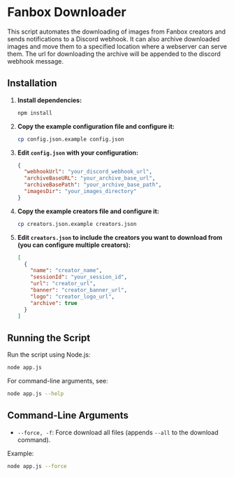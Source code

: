 # Fanbox Downloader

This script automates the downloading of images from Fanbox creators and sends notifications to a Discord webhook. It can also archive downloaded images and move them to a specified location where a webserver can serve them. The url for downloading the archive will be appended to the discord webhook message.

## Installation

1. **Install dependencies:**
   ```bash
   npm install
   ```

2. **Copy the example configuration file and configure it:**
   ```bash
   cp config.json.example config.json
   ```

3. **Edit `config.json` with your configuration:**
   ```json
   {
     "webhookUrl": "your_discord_webhook_url",
     "archiveBaseURL": "your_archive_base_url",
     "archiveBasePath": "your_archive_base_path",
     "imagesDir": "your_images_directory"
   }
   ```

4. **Copy the example creators file and configure it:**
   ```bash
   cp creators.json.example creators.json
   ```

5. **Edit `creators.json` to include the creators you want to download from (you can configure multiple creators):**
   ```json
   [
     {
       "name": "creator_name",
       "sessionId": "your_session_id",
       "url": "creator_url",
       "banner": "creator_banner_url",
       "logo": "creator_logo_url",
       "archive": true
     }
   ]
   ```

## Running the Script

Run the script using Node.js:
```bash
node app.js
```

For command-line arguments, see:
```bash
node app.js --help
```

## Command-Line Arguments

- `--force, -f`: Force download all files (appends `--all` to the download command).

Example:
```bash
node app.js --force
```